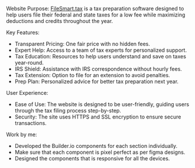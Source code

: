 Website Purpose: [FileSmart.tax](https://filesmart.tax/) is a tax preparation software designed to help users file their federal and state taxes for a low fee while maximizing deductions and credits throughout the year.

Key Features:
- Transparent Pricing: One fair price with no hidden fees.
- Expert Help: Access to a team of tax experts for personalized support.
- Tax Education: Resources to help users understand and save on taxes year-round.
- IRS Shield: Assistance with IRS correspondence without hourly fees.
- Tax Extension: Option to file for an extension to avoid penalties.
- Prep Plan: Personalized advice for better tax preparation next year.

User Experience:
- Ease of Use: The website is designed to be user-friendly, guiding users through the tax filing process step-by-step.
- Security: The site uses HTTPS and SSL encryption to ensure secure transactions.

Work by me: 
- Developed the Builder.io components for each section individually.
- Make sure that each component is pixel perfect as per figma designs.
- Designed the components that is responsive for all the devices.
